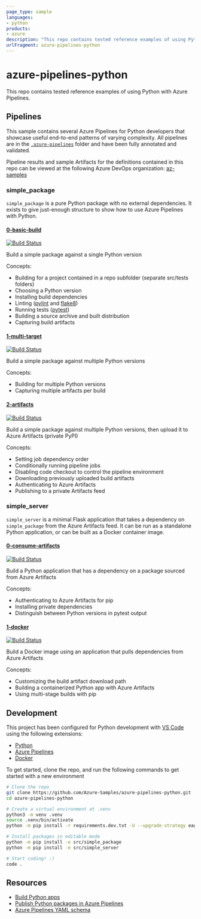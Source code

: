 ```yaml
---
page_type: sample
languages:
- python
products:
- azure
description: "This repo contains tested reference examples of using Python with Azure Pipelines."
urlFragment: azure-pipelines-python
---
```


# azure-pipelines-python

This repo contains tested reference examples of using Python with Azure Pipelines.

## Pipelines

This sample contains several Azure Pipelines for Python developers that showcase useful end-to-end patterns of varying complexity. All pipelines are in the [`.azure-pipelines`](.azure-pipelines) folder and have been fully annotated and validated.

Pipeline results and sample Artifacts for the definitions contained in this repo can be viewed at the following Azure DevOps organization: [az-samples](https://dev.azure.com/az-samples/azure-pipelines-python/_build)

### simple_package

`simple_package` is a pure Python package with no external dependencies. It exists to give just-enough structure to show how to use Azure Pipelines with Python.

#### [0-basic-build](.azure-pipelines/simple_package.0-basic-build.yml)

[![Build Status](https://dev.azure.com/az-samples/azure-pipelines-python/_apis/build/status/simple_package.0-basic-build?branchName=master)](https://dev.azure.com/az-samples/azure-pipelines-python/_build/latest?definitionId=1&branchName=master)

Build a simple package against a single Python version

Concepts:

- Building for a project contained in a repo subfolder (separate src/tests folders)
- Choosing a Python version
- Installing build dependencies
- Linting ([pylint](https://www.pylint.org/) and [flake8](http://flake8.pycqa.org/en/latest/))
- Running tests ([pytest](https://docs.pytest.org/en/latest/))
- Building a source archive and built distribution
- Capturing build artifacts

#### [1-multi-target](.azure-pipelines/simple_package.1-multi-target.yml)

[![Build Status](https://dev.azure.com/az-samples/azure-pipelines-python/_apis/build/status/simple_package.1-multi-target?branchName=master)](https://dev.azure.com/az-samples/azure-pipelines-python/_build/latest?definitionId=2&branchName=master)

Build a simple package against multiple Python versions

Concepts:

- Building for multiple Python versions
- Capturing multiple artifacts per build

#### [2-artifacts](.azure-pipelines/simple_package.2-artifacts.yml)

[![Build Status](https://dev.azure.com/az-samples/azure-pipelines-python/_apis/build/status/simple_package.2-artifacts?branchName=master)](https://dev.azure.com/az-samples/azure-pipelines-python/_build/latest?definitionId=3&branchName=master)

Build a simple package against multiple Python versions, then upload it to Azure Artifacts (private PyPI)

Concepts:

- Setting job dependency order
- Conditionally running pipeline jobs
- Disabling code checkout to control the pipeline environment
- Downloading previously uploaded build artifacts
- Authenticating to Azure Artifacts
- Publishing to a private Artifacts feed

### simple_server

`simple_server` is a minimal Flask application that takes a dependency on `simple_package` from the Azure Artifacts feed. It can be run as a standalone Python application, or can be built as a Docker container image.

#### [0-consume-artifacts](.azure-pipelines/simple_server.0-consume-artifacts.yml)

[![Build Status](https://dev.azure.com/az-samples/azure-pipelines-python/_apis/build/status/simple_server.0-consume-artifacts?branchName=master)](https://dev.azure.com/az-samples/azure-pipelines-python/_build/latest?definitionId=4&branchName=master)

Build a Python application that has a dependency on a package sourced from Azure Artifacts

Concepts:

- Authenticating to Azure Artifacts for pip
- Installing private dependencies
- Distinguish between Python versions in pytest output

#### [1-docker](.azure-pipelines/simple_server.1-docker.yml)

[![Build Status](https://dev.azure.com/az-samples/azure-pipelines-python/_apis/build/status/simple_server.1-docker?branchName=master)](https://dev.azure.com/az-samples/azure-pipelines-python/_build/latest?definitionId=5&branchName=master)

Build a Docker image using an application that pulls dependencies from Azure Artifacts

Concepts:

- Customizing the build artifact download path
- Building a containerized Python app with Azure Artifacts
- Using multi-stage builds with pip

## Development

This project has been configured for Python development with [VS Code](https://code.visualstudio.com/) using the following extensions:
- [Python](https://marketplace.visualstudio.com/items?itemName=ms-python.python)
- [Azure Pipelines](https://marketplace.visualstudio.com/items?itemName=ms-azure-devops.azure-pipelines)
- [Docker](https://marketplace.visualstudio.com/items?itemName=ms-azuretools.vscode-docker)

To get started, clone the repo, and run the following commands to get started with a new environment

```sh
# Clone the repo
git clone https://github.com/Azure-Samples/azure-pipelines-python.git
cd azure-pipelines-python

# Create a virtual environment at .venv
python3 -m venv .venv
source .venv/bin/activate
python -m pip install -r requirements.dev.txt -U --upgrade-strategy eager

# Install packages in editable mode
python -m pip install -e src/simple_package
python -m pip install -e src/simple_server

# Start coding! :)
code .
```

## Resources

- [Build Python apps](https://docs.microsoft.com/en-us/azure/devops/pipelines/languages/python?view=azure-devops)
- [Publish Python packages in Azure Pipelines](https://docs.microsoft.com/en-us/azure/devops/pipelines/artifacts/pypi?view=azure-devops&tabs=yaml)
- [Azure Pipelines YAML schema](https://docs.microsoft.com/en-us/azure/devops/pipelines/yaml-schema?view=azure-devops&tabs=schema)

